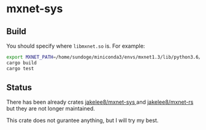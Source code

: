 # mxnet-sys

## Build

You should specify where `libmxnet.so` is. For example:

```bash
export MXNET_PATH=/home/sundoge/miniconda3/envs/mxnet1.3/lib/python3.6/site-packages/mxnet
cargo build
cargo test
```

## Status

There has been already crates [jakelee8/mxnet-sys
](https://github.com/jakelee8/mxnet-sys) and [jakelee8/mxnet-rs
](https://github.com/jakelee8/mxnet-rs) but they are not longer maintained.

This crate does not gurantee anything, but I will try my best.